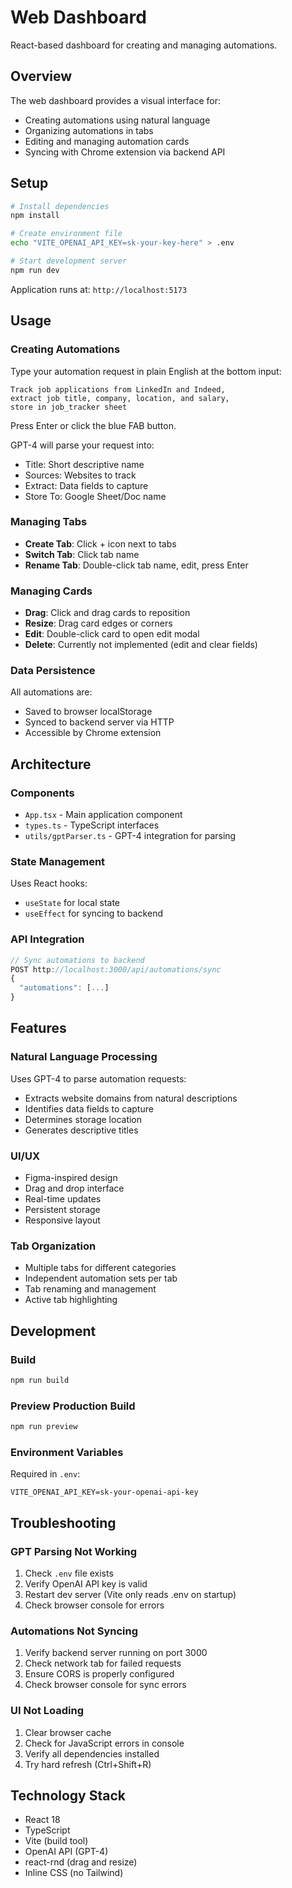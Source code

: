 # Web Dashboard

React-based dashboard for creating and managing automations.

## Overview

The web dashboard provides a visual interface for:
- Creating automations using natural language
- Organizing automations in tabs
- Editing and managing automation cards
- Syncing with Chrome extension via backend API

## Setup

```bash
# Install dependencies
npm install

# Create environment file
echo "VITE_OPENAI_API_KEY=sk-your-key-here" > .env

# Start development server
npm run dev
```

Application runs at: `http://localhost:5173`

## Usage

### Creating Automations

Type your automation request in plain English at the bottom input:

```
Track job applications from LinkedIn and Indeed,
extract job title, company, location, and salary,
store in job_tracker sheet
```

Press Enter or click the blue FAB button.

GPT-4 will parse your request into:
- Title: Short descriptive name
- Sources: Websites to track
- Extract: Data fields to capture
- Store To: Google Sheet/Doc name

### Managing Tabs

- **Create Tab**: Click + icon next to tabs
- **Switch Tab**: Click tab name
- **Rename Tab**: Double-click tab name, edit, press Enter

### Managing Cards

- **Drag**: Click and drag cards to reposition
- **Resize**: Drag card edges or corners
- **Edit**: Double-click card to open edit modal
- **Delete**: Currently not implemented (edit and clear fields)

### Data Persistence

All automations are:
- Saved to browser localStorage
- Synced to backend server via HTTP
- Accessible by Chrome extension

## Architecture

### Components

- `App.tsx` - Main application component
- `types.ts` - TypeScript interfaces
- `utils/gptParser.ts` - GPT-4 integration for parsing

### State Management

Uses React hooks:
- `useState` for local state
- `useEffect` for syncing to backend

### API Integration

```typescript
// Sync automations to backend
POST http://localhost:3000/api/automations/sync
{
  "automations": [...]
}
```

## Features

### Natural Language Processing

Uses GPT-4 to parse automation requests:
- Extracts website domains from natural descriptions
- Identifies data fields to capture
- Determines storage location
- Generates descriptive titles

### UI/UX

- Figma-inspired design
- Drag and drop interface
- Real-time updates
- Persistent storage
- Responsive layout

### Tab Organization

- Multiple tabs for different categories
- Independent automation sets per tab
- Tab renaming and management
- Active tab highlighting

## Development

### Build

```bash
npm run build
```

### Preview Production Build

```bash
npm run preview
```

### Environment Variables

Required in `.env`:
```
VITE_OPENAI_API_KEY=sk-your-openai-api-key
```

## Troubleshooting

### GPT Parsing Not Working

1. Check `.env` file exists
2. Verify OpenAI API key is valid
3. Restart dev server (Vite only reads .env on startup)
4. Check browser console for errors

### Automations Not Syncing

1. Verify backend server running on port 3000
2. Check network tab for failed requests
3. Ensure CORS is properly configured
4. Check browser console for sync errors

### UI Not Loading

1. Clear browser cache
2. Check for JavaScript errors in console
3. Verify all dependencies installed
4. Try hard refresh (Ctrl+Shift+R)

## Technology Stack

- React 18
- TypeScript
- Vite (build tool)
- OpenAI API (GPT-4)
- react-rnd (drag and resize)
- Inline CSS (no Tailwind)
